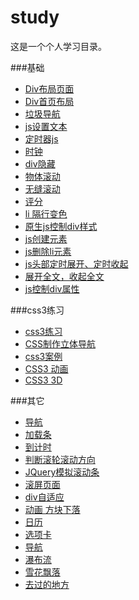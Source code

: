 # study
这是一个个人学习目录。

###基础
- [Div布局页面](http://xiaoxmok.github.io/xiao/study/basis/test01.html)
- [Div首页布局](http://xiaoxmok.github.io/xiao/study/basis/test02.html)
- [垃圾导航](http://xiaoxmok.github.io/xiao/study/basis/test04.html)
- [js设置文本](http://xiaoxmok.github.io/xiao/study/basis/test05.html)
- [定时器js](http://xiaoxmok.github.io/xiao/study/basis/test06.html)
- [时钟](http://xiaoxmok.github.io/xiao/study/basis/test07.html)
- [div隐藏](http://xiaoxmok.github.io/xiao/study/basis/test08.html)
- [物体滚动](http://xiaoxmok.github.io/xiao/study/basis/test09.html)
- [无缝滚动](http://xiaoxmok.github.io/xiao/study/basis/test10.html)
- [评分](http://xiaoxmok.github.io/xiao/study/basis/test11.html)
- [li 隔行变色](http://xiaoxmok.github.io/xiao/study/basis/test12.html)
- [原生js控制div样式](http://xiaoxmok.github.io/xiao/study/basis/test13.html)
- [js创建元素](http://xiaoxmok.github.io/xiao/study/basis/test15.html)
- [js删除li元素](http://xiaoxmok.github.io/xiao/study/basis/test16.html)
- [js头部定时展开、定时收起](http://xiaoxmok.github.io/xiao/study/basis/test17.html)
- [展开全文，收起全文](http://xiaoxmok.github.io/xiao/study/basis/test18.html)
- [js控制div属性](http://xiaoxmok.github.io/xiao/study/basis/test20.html)


###css3练习
- [css3练习](http://xiaoxmok.github.io/xiao/study/css3/test01.html)
- [CSS制作立体导航](http://xiaoxmok.github.io/xiao/study/css3/test02.html)
- [css3案例](http://xiaoxmok.github.io/xiao/study/css3/test03.html)
- [CSS3 动画](http://xiaoxmok.github.io/xiao/study/css3/test04.html)
- [CSS3 3D](http://xiaoxmok.github.io/xiao/study/css3/test05.html)



###其它
- [导航](http://xiaoxmok.github.io/xiao/study/myTest/nav.html)
- [加载条](http://xiaoxmok.github.io/xiao/study/myTest/test01.html)
- [到计时](http://xiaoxmok.github.io/xiao/study/myTest/test04.html)
- [判断滚轮滚动方向](http://xiaoxmok.github.io/xiao/study/myTest/test05.html)
- [JQuery模拟滚动条](http://xiaoxmok.github.io/xiao/study/myTest/test06.html)
- [滚屏页面](http://xiaoxmok.github.io/xiao/study/myTest/test08_scroll.html)
- [div自适应](http://xiaoxmok.github.io/xiao/study/myTest/test09.html)
- [动画 方块下落](http://xiaoxmok.github.io/xiao/study/myTest/test10.html)
- [日历](http://xiaoxmok.github.io/xiao/study/myTest/calender.html)
- [选项卡](http://xiaoxmok.github.io/xiao/study/myTest/option.html)
- [导航](http://xiaoxmok.github.io/xiao/study/myTest/shopping.html)
- [瀑布流](http://xiaoxmok.github.io/xiao/study/myTest/Demo/test03.html)
- [雪花飘落](http://xiaoxmok.github.io/xiao/study/myTest/test12.html)
- [去过的地方](https://xiaoxmok.github.io/xiao/study/map/map.htm)


